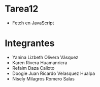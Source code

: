 # Tarea12

- Fetch en JavaScript

# Integrantes

- Yanina Lizbeth Olivera Vásquez
- Karen Rivera Huamanricra
- Refaim Daza Calixto
- Doogie Juan Ricardo Velasquez Hualpa
- Nisely Milagros Romero Salas